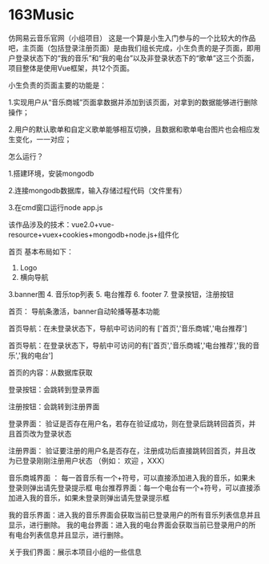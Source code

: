 # 163Music
仿网易云音乐官网（小组项目）
这是一个算是小生入门参与的一个比较大的作品吧，主页面（包括登录注册页面）是由我们组长完成，小生负责的是子页面，即用户登录状态下的“我的音乐”和“我的电台”以及非登录状态下的“歌单”这三个页面，项目整体是使用Vue框架，共12个页面。

小生负责的页面主要的功能是：

1.实现用户从“音乐商城”页面拿数据并添加到该页面，对拿到的数据能够进行删除操作；

2.用户的默认歌单和自定义歌单能够相互切换，且数据和歌单电台图片也会相应发生变化，一一对应；

怎么运行？

1.搭建环境，安装mongodb

2.连接mongodb数据库，输入存储过程代码（文件里有）

3.在cmd窗口运行node app.js

该作品涉及的技术：vue2.0+vue-resource+vuex+cookies+mongodb+node.js+组件化

首页
基本布局如下：
1. Logo 
2. 横向导航

3.banner图
4. 音乐top列表
5. 电台推荐
6. footer
7. 登录按钮，注册按钮

首页： 导航条激活，banner自动轮播等基本功能

首页导航：在未登录状态下，导航中可访问的有 ['首页','音乐商城','电台推荐']

首页导航：在登录状态下，导航中可访问的有['首页','音乐商城','电台推荐','我的音乐','我的电台']

首页的内容：从数据库获取

登录按钮：会跳转到登录界面

注册按钮：会跳转到注册界面

登录界面： 验证是否存在用户名，若存在验证成功，则在登录后跳转回首页，并且首页改为登录状态

注册界面： 验证要注册的用户名是否存在，注册成功后直接跳转回首页，并且改为已登录刚刚注册用户状态
（例如： 欢迎 ，XXX）

音乐商城界面 ： 每一首音乐有一个+符号，可以直接添加进入我的音乐，如果未登录则弹出请先登录提示框
电台推荐界面：每一个电台有一个+符号，可以直接添加进入我的音乐，如果未登录则弹出请先登录提示框

我的音乐界面：进入我的音乐界面会获取当前已登录用户的所有音乐列表信息并且显示，进行删除。
我的电台界面：进入我的电台界面会获取当前已登录用户的所有电台列表信息并且显示，进行删除。

关于我们界面：展示本项目小组的一些信息
